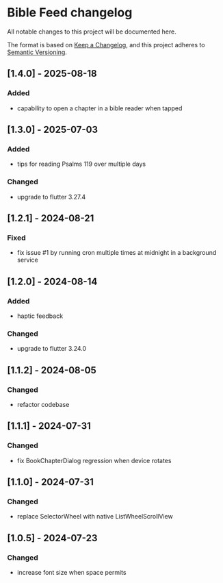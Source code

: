 # Bible Feed changelog

All notable changes to this project will be documented here.

The format is based on [Keep a Changelog](https://keepachangelog.com/en/1.1.0/),
and this project adheres to [Semantic Versioning](https://semver.org/spec/v2.0.0.html).

## [1.4.0] - 2025-08-18

### Added
- capability to open a chapter in a bible reader when tapped


## [1.3.0] - 2025-07-03

### Added
- tips for reading Psalms 119 over multiple days

### Changed
- upgrade to flutter 3.27.4


## [1.2.1] - 2024-08-21

### Fixed
- fix issue #1 by running cron multiple times at midnight in a background service


## [1.2.0] - 2024-08-14

### Added
- haptic feedback

### Changed
- upgrade to flutter 3.24.0


## [1.1.2] - 2024-08-05

### Changed
- refactor codebase


## [1.1.1] - 2024-07-31

### Changed
- fix BookChapterDialog regression when device rotates


## [1.1.0] - 2024-07-31

### Changed
- replace SelectorWheel with native ListWheelScrollView


## [1.0.5] - 2024-07-23

### Changed
- increase font size when space permits
